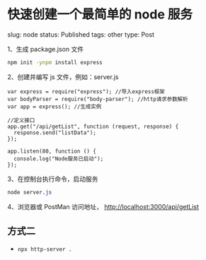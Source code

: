 # 快速创建一个最简单的 node 服务

slug: node
status: Published
tags: other
type: Post

1、生成 package.json 文件

```bash
npm init -ynpm install express
```

2、创建并编写 js 文件，例如：server.js

```
var express = require("express"); //导入express框架
var bodyParser = require("body-parser"); //http请求参数解析
var app = express(); //生成实例

//定义接口
app.get("/api/getList", function (request, response) {
  response.send("listData");
});

app.listen(80, function () {
  console.log("Node服务已启动");
});
```

3、在控制台执行命令，启动服务

```scss
node server.js
```

4、浏览器或 PostMan 访问地址， [http://localhost:3000/api/getList](http://localhost:3000/api/getList)


## 方式二
- `npx http-server .`